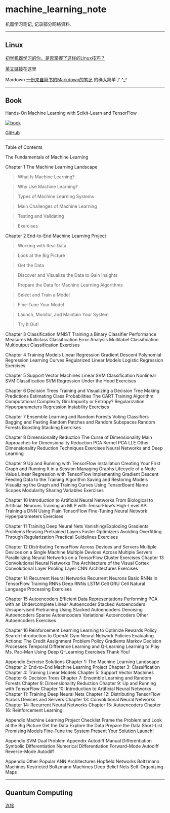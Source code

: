 # machine_learning_note

机器学习笔记, 记录部分网络资料.

***

## Linux

[初学机器学习的你，是否掌握了这样的Linux技巧？](https://mp.weixin.qq.com/s/nc0kv8778iEPCJx5H1xXlw)  

[英文链接](http://alexpetralia.com/posts/2017/6/26/learning-linux-bash-to-get-things-done)在这里

Mardown
[一份来自简书的Markdown的笔记](http://www.jianshu.com/p/q81RER)
的确太简单了 ^_^

***

## Book

Hands-On Machine Learning with Scikit-Learn and TensorFlow

[![book](http://akamaicovers.oreilly.com/images/0636920052289/cat.gif)](http://shop.oreilly.com/product/0636920052289.do)

[GitHub](https://github.com/ageron/handson-ml)

---
Table of Contents

The Fundamentals of Machine Learning


Chapter 1 The Machine Learning Landscape

> What Is Machine Learning?

> Why Use Machine Learning?

> Types of Machine Learning Systems

> Main Challenges of Machine Learning

> Testing and Validating

> Exercises


Chapter 2 End-to-End Machine Learning Project

> Working with Real Data

> Look at the Big Picture

> Get the Data

> Discover and Visualize the Data to Gain Insights

> Prepare the Data for Machine Learning Algorithms

> Select and Train a Model

> Fine-Tune Your Model

> Launch, Monitor, and Maintain Your System

> Try It Out!



Chapter 3 Classification
MNIST
Training a Binary Classifier
Performance Measures
Multiclass Classification
Error Analysis
Multilabel Classification
Multioutput Classification
Exercises


Chapter 4 Training Models
Linear Regression
Gradient Descent
Polynomial Regression
Learning Curves
Regularized Linear Models
Logistic Regression
Exercises


Chapter 5 Support Vector Machines
Linear SVM Classification
Nonlinear SVM Classification
SVM Regression
Under the Hood
Exercises


Chapter 6 Decision Trees
Training and Visualizing a Decision Tree
Making Predictions
Estimating Class Probabilities
The CART Training Algorithm
Computational Complexity
Gini Impurity or Entropy?
Regularization Hyperparameters
Regression
Instability
Exercises


Chapter 7 Ensemble Learning and Random Forests
Voting Classifiers
Bagging and Pasting
Random Patches and Random Subspaces
Random Forests
Boosting
Stacking
Exercises


Chapter 8 Dimensionality Reduction
The Curse of Dimensionality
Main Approaches for Dimensionality Reduction
PCA
Kernel PCA
LLE
Other Dimensionality Reduction Techniques
Exercises
Neural Networks and Deep Learning


Chapter 9 Up and Running with TensorFlow
Installation
Creating Your First Graph and Running It in a Session
Managing Graphs
Lifecycle of a Node Value
Linear Regression with TensorFlow
Implementing Gradient Descent
Feeding Data to the Training Algorithm
Saving and Restoring Models
Visualizing the Graph and Training Curves Using TensorBoard
Name Scopes
Modularity
Sharing Variables
Exercises


Chapter 10 Introduction to Artificial Neural Networks
From Biological to Artificial Neurons
Training an MLP with TensorFlow’s High-Level API
Training a DNN Using Plain TensorFlow
Fine-Tuning Neural Network Hyperparameters
Exercises


Chapter 11 Training Deep Neural Nets
Vanishing/Exploding Gradients Problems
Reusing Pretrained Layers
Faster Optimizers
Avoiding Overfitting Through Regularization
Practical Guidelines
Exercises


Chapter 12 Distributing TensorFlow Across Devices and Servers
Multiple Devices on a Single Machine
Multiple Devices Across Multiple Servers
Parallelizing Neural Networks on a TensorFlow Cluster
Exercises
Chapter 13 Convolutional Neural Networks
The Architecture of the Visual Cortex
Convolutional Layer
Pooling Layer
CNN Architectures
Exercises


Chapter 14 Recurrent Neural Networks
Recurrent Neurons
Basic RNNs in TensorFlow
Training RNNs
Deep RNNs
LSTM Cell
GRU Cell
Natural Language Processing
Exercises


Chapter 15 Autoencoders
Efficient Data Representations
Performing PCA with an Undercomplete Linear Autoencoder
Stacked Autoencoders
Unsupervised Pretraining Using Stacked Autoencoders
Denoising Autoencoders
Sparse Autoencoders
Variational Autoencoders
Other Autoencoders
Exercises


Chapter 16 Reinforcement Learning
Learning to Optimize Rewards
Policy Search
Introduction to OpenAI Gym
Neural Network Policies
Evaluating Actions: The Credit Assignment Problem
Policy Gradients
Markov Decision Processes
Temporal Difference Learning and Q-Learning
Learning to Play Ms. Pac-Man Using Deep Q-Learning
Exercises
Thank You!


Appendix Exercise Solutions
Chapter 1: The Machine Learning Landscape
Chapter 2: End-to-End Machine Learning Project
Chapter 3: Classification
Chapter 4: Training Linear Models
Chapter 5: Support Vector Machines
Chapter 6: Decision Trees
Chapter 7: Ensemble Learning and Random Forests
Chapter 8: Dimensionality Reduction
Chapter 9: Up and Running with TensorFlow
Chapter 10: Introduction to Artificial Neural Networks
Chapter 11: Training Deep Neural Nets
Chapter 12: Distributing TensorFlow Across Devices and Servers
Chapter 13: Convolutional Neural Networks
Chapter 14: Recurrent Neural Networks
Chapter 15: Autoencoders
Chapter 16: Reinforcement Learning


Appendix Machine Learning Project Checklist
Frame the Problem and Look at the Big Picture
Get the Data
Explore the Data
Prepare the Data
Short-List Promising Models
Fine-Tune the System
Present Your Solution
Launch!


Appendix SVM Dual Problem
Appendix Autodiff
Manual Differentiation
Symbolic Differentiation
Numerical Differentiation
Forward-Mode Autodiff
Reverse-Mode Autodiff


Appendix Other Popular ANN Architectures
Hopfield Networks
Boltzmann Machines
Restricted Boltzmann Machines
Deep Belief Nets
Self-Organizing Maps

***

##  Quantum Computing

[连接](https://classes.cs.uoregon.edu/16S/cis410quantum/syllabus.html)
